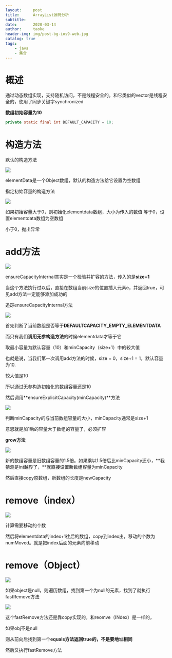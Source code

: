 ```yaml
---
layout:     post
title:      ArrayList源码分析
subtitle:   
date:       2020-03-14
author:     taoke
header-img: img/post-bg-ios9-web.jpg
catalog: true
tags:
    - java
    - 集合
---
```


# 概述

通过动态数组实现，支持随机访问，不是线程安全的。和它类似的vector是线程安全的，使用了同步关键字synchronized

**数组初始容量为10**

```java
private static final int DEFAULT_CAPACITY = 10;
```



# 构造方法

默认的构造方法

![](http://ww1.sinaimg.cn/large/006nwaiFly1gctsvlprhij30ma03t3yi.jpg)

elementData是一个Object数组，默认的构造方法给它设置为空数组



指定初始容量的构造方法

![](http://ww1.sinaimg.cn/large/006nwaiFly1gctsx9cp3bj317h0bdq3r.jpg)

如果初始容量大于0，则初始化elementdata数组，大小为传入的数值
等于0，设置elementdata数组为空数组

小于0，抛出异常



# add方法

![](http://ww1.sinaimg.cn/large/006nwaiFly1gctszgi2eej316g05qglu.jpg)



ensureCapacityInternal其实是一个检验并扩容的方法，传入的是**size+1**

当这个方法执行过以后，直接在数组当前size的位置插入元素e，并返回true，可见add方法一定能够添加成功的



追踪ensureCapacityInternal方法

![](http://ww1.sinaimg.cn/large/006nwaiFly1gctt8549o0j316d07paai.jpg)

首先判断了当前数组是否等于**DEFAULTCAPACITY_EMPTY_ELEMENTDATA**

而只有我们**调用无参构造方法**的时候elementdata才等于它

取最小容量为默认容量（10）和minCapacity（size+1）中的较大值

也就是说，当我们第一次调用add方法的时候，size = 0，size+1 = 1，默认容量为10.

较大值是10

所以通过无参构造初始化的数组容量还是10



然后调用**ensureExplicitCapacity(minCapacity)**方法

![](http://ww1.sinaimg.cn/large/006nwaiFly1gcttfo6e4kj316m0810t3.jpg)

判断minCapacity的与当前数组容量的大小，minCapacity通常是size+1

意思就是加1后的容量大于数组的容量了，必须扩容

**grow方法**

![](http://ww1.sinaimg.cn/large/006nwaiFly1gcttig0gqij316m0bmwfl.jpg)

新的数组容量是旧数组容量的1.5倍。如果乘以1.5倍后比minCapacity还小，**我猜测是int越界了，**就直接设置新数组容量为minCapacity



然后直接copy原数组，新数组的长度是newCapacity



# **remove（index）**

![](http://ww1.sinaimg.cn/large/006nwaiFly1gcttxldjl2j31380f4t9l.jpg)

计算需要移动的个数

然后将elementdata的index+1往后的数组，copy到index出，移动的个数为numMoved。就是把index后面的元素向前移动



# remove（Object）

![](http://ww1.sinaimg.cn/large/006nwaiFly1gctu0doxtuj317i0hamy3.jpg)

如果object是null，则遍历数组，找到第一个为null的元素，找到了就执行fastRemove方法

![](http://ww1.sinaimg.cn/large/006nwaiFly1gctu2c2dzyj316z08xt9b.jpg)

这个fastRemove方法还是靠copy实现的，和reomve（INdex）是一样的，



如果obj不是null

则从前向后找到第一个**equals方法返回true的，不是要地址相同**

然后又执行fastRemove方法